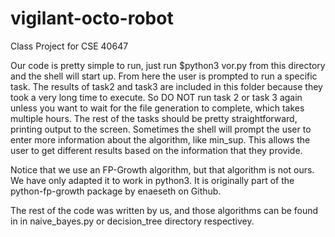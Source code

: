 # vigilant-octo-robot
Class Project for CSE 40647

Our code is pretty simple to run, just run
	$python3 vor.py
from this directory and the shell will start up.
From here the user is prompted to run a specific task.
The results of task2 and task3 are included in this folder because
they took a very long time to execute. So DO NOT run task 2 or task 3 again unless you want to wait for the file generation to complete, which takes multiple hours.
The rest of the tasks should be pretty straightforward, printing output to the screen.
Sometimes the shell will prompt the user to enter more information about the algorithm, like min_sup. This allows the user to get different results based on the information that they provide.

Notice that we use an FP-Growth algorithm, but that algorithm is not ours. We have only adapted it to work in python3. It is originally part of the python-fp-growth package by enaeseth on Github.

The rest of the code was written by us, and those algorithms can be found in in naive_bayes.py or decision_tree directory respectivey.

